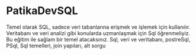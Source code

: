 # PatikaDevSQL
Temel olarak SQL, sadece veri tabanlarına erişmek ve işlemek için kullanılır. Veritabanı ve veri analizi gibi konularda uzmanlaşmak için Sql öğrenmeliyiz. Bu eğitim ile sağlam bir temel atacaksınız.  Sql, veri ve veritabanı, postreSql, PSql, Sql temelleri, join yapıları, alt sorgu
